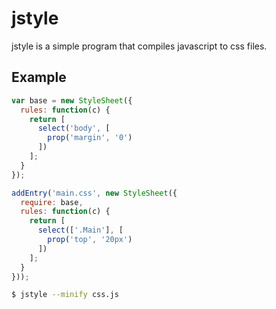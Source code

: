 # jstyle

jstyle is a simple program that compiles javascript to css files.

## Example

```js
var base = new StyleSheet({
  rules: function(c) {
    return [
      select('body', [
        prop('margin', '0')
      ])
    ];
  }
});

addEntry('main.css', new StyleSheet({
  require: base,
  rules: function(c) {
    return [
      select(['.Main'], [
        prop('top', '20px')
      ])
    ];
  }
}));
```

```sh
$ jstyle --minify css.js
```

